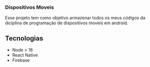 ### Dispositivos Moveis

Esse projeto tem como objetivo armazenar todos os meus códigos da diciplina de programação de dispositivos moveis em android.

## Tecnologias

- Node > 16
- React Native
- Firebase